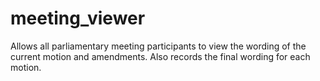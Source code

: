 # meeting_viewer
Allows all parliamentary meeting participants to view the wording of the current motion and amendments.  Also records the final wording for each motion. 
